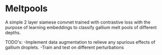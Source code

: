 # Meltpools

A simple 2 layer siamese convnet trained with contrastive loss with the purpose of 
learning embeddings to classify gallium melt pools of different depths.

TODO's: 
  -Implement data augmentation to relieve any spurious effects of gallium droplets.
  -Train and test on different perturbations
